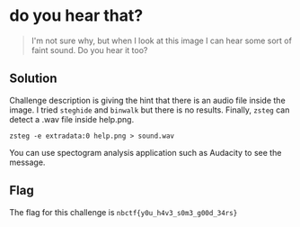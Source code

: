 # do you hear that?
> I'm not sure why, but when I look at this image I can hear some sort of faint sound. Do you hear it too?
## Solution

Challenge description is giving the hint that there is an audio file inside the image. I tried ```steghide``` and ```binwalk``` but there is no results. Finally, ```zsteg``` can detect a .wav file inside help.png.

```
zsteg -e extradata:0 help.png > sound.wav

```

You can use spectogram analysis application such as Audacity to see the message.

## Flag 
The flag for this challenge is ```nbctf{y0u_h4v3_s0m3_g00d_34rs}```
